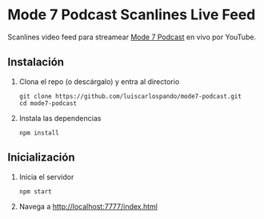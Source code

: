 # Mode 7 Podcast Scanlines Live Feed

Scanlines video feed para streamear [Mode 7 Podcast](http://bit.ly/mode7vg) en vivo por YouTube.

## Instalación

1. Clona el repo (o descárgalo) y entra al directorio
   
   ```
   git clone https://github.com/luiscarlospando/mode7-podcast.git
   cd mode7-podcast
   ```

1. Instala las dependencias
   
   ```
   npm install
   ```

## Inicialización

1. Inicia el servidor
   
   ```
   npm start
   ```

1. Navega a [http://localhost:7777/index.html](http://localhost:7777/index.html)
